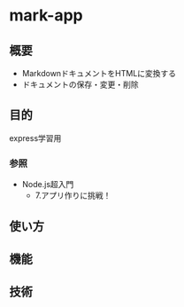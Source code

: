 mark-app
===

## 概要
- MarkdownドキュメントをHTMLに変換する  
- ドキュメントの保存・変更・削除

## 目的
express学習用

### 参照
- Node.js超入門  
  - 7.アプリ作りに挑戦！

## 使い方

## 機能


## 技術
